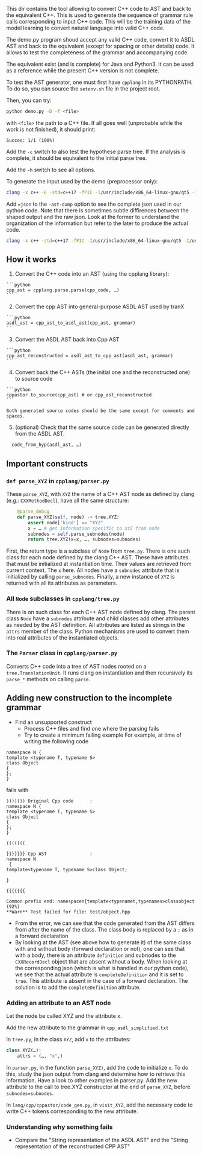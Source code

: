
This dir contains the tool allowing to convert C++ code to AST and back to the equivalent C++. This is used to generate
the sequence of grammar rule calls corresponding to input C++ code. This will be the training data of the model learning
to convert natural language into valid C++ code.

The demo.py program shoud accept any valid C++ code, convert it to ASDL AST and back to the equivalent (except for
spacing or other details) code. It allows to test the completeness of the grammar and accompanying code.

The equivalent exist (and is complete) for Java and Python3. It can be used as a reference while the present C++ version
is not complete.

To test the AST generator, one must first have `cpplang` in its PYTHONPATH. To do so, you can source the `setenv.sh`
file in the project root.

Then, you can try:

```bash
python demo.py -D -f <file>
```

with `<file>` the path to a C++ file. If all goes well (unprobable while the work is not finished), it should print:
```
Succes: 1/1 (100%)
```

Add the `-c` switch to also test the hypothese parse tree. If the analysis is complete, it should be equivalent to the
initial parse tree.

Add the `-h` switch to see all options.


To generate the input used by the demo (preprocessor only):

```bash
clang -x c++ -E -std=c++17 -fPIC -I/usr/include/x86_64-linux-gnu/qt5 -I/usr/include/x86_64-linux-gnu/qt5/QtCore -I/home/gael/Projets/Lima/lima/lima_common/src/ -I/home/gael/Projets/Lima/lima/lima_common/src/common/XMLConfigurationFiles <file>
```

Add `=json` to the `-ast-dump` option to see the complete json used in our python code. Note that there is sometimes subtle diffirences between the shaped output and the raw json. Look at the former to understand the organization of the information but refer to the later to produce the actual code.


```bash
clang -x c++ -std=c++17 -fPIC -I/usr/include/x86_64-linux-gnu/qt5 -I/usr/include/x86_64-linux-gnu/qt5/QtCore -I/home/gael/Projets/Lima/lima/lima_common/src/ -I/home/gael/Projets/Lima/lima/lima_common/src/common/XMLConfigurationFiles -Xclang -ast-dump -fsyntax-only <file>
```
## How it works

  1. Convert the C++ code into an AST (using the cpplang library):

    ```python
    cpp_ast = cpplang.parse.parse(cpp_code, …)
    ```

  2. Convert the cpp AST into general-purpose ASDL AST used by tranX

    ```python
    asdl_ast = cpp_ast_to_asdl_ast(cpp_ast, grammar)
    ```

  3. Convert the ASDL AST back into Cpp AST

    ```python
    cpp_ast_reconstructed = asdl_ast_to_cpp_ast(asdl_ast, grammar)
    ```

  4. Convert back the C++ ASTs (the initial one and the reconstructed one) to source code

    ```python
    cppastor.to_source(cpp_ast) # or cpp_ast_reconstructed
    ```

    Both generated source codes should be the same except for comments and spaces.

  5. (optional) Check that the same source code can be generated directly from the ASDL AST.

  ```python
    code_from_hyp(asdl_ast, …)
  ```

## Important constructs

### `def parse_XYZ` in `cpplang/parser.py`

These `parse_XYZ`, with `XYZ` the name of a C++ AST node as defined by clang (e.g.: `CXXMethodDecl`), have all the same
structure:

```python
    @parse_debug
    def parse_XYZ(self, node) -> tree.XYZ:
        assert node['kind'] == "XYZ"
        x = … # get information specific to XYZ from node
        subnodes = self.parse_subnodes(node)
        return tree.XYZ(x=x, …, subnodes=subnodes)
```

First, the return type is a subclass of `Node` from `tree.py`. There is one such class for each node defined by the
clang C++ AST. These have attributes that must be initialized at instantiation time. Their values are retrieved from
current context. The `x` here. All nodes have a `subnodes` attribute that is initialized by calling `parse_subnodes`.
Finally, a new instance of `XYZ` is returned with all its attributes as parameters.

### All `Node` subclasses in `cpplang/tree.py`

There is on such class for each C++ AST node defined by clang. The parent class `Node` have a `subnodes` attribute and
child classes add other attributes as needed by the AST definition. All attributes are listed as strings in the `attrs`
member of the class. Python mechanisms are used to convert them into real attributes of the instantiated objects.


### The `Parser` class in `cpplang/parser.py`

Converts C++ code into a tree of AST nodes rooted on a `tree.TranslationUnit`. It runs clang on instantiation and then
recursively its `parse_*` methods on calling `parse`.

## Adding new construction to the incomplete grammar

  * Find an unsupported construct
    * Process C++ files and find one where the parsing fails
    * Try to create a minimum failing example For example, at time of writing the following code


```
namespace N {
template <typename T, typename S>
class Object
{
};
}
```

fails with

```
))))))) Original Cpp code      :
namespace N {
template <typename T, typename S>
class Object
{
};
}

(((((((

}}}}}}} Cpp AST                :
namespace N
 {
template<typename T, typename S>class Object;

}

{{{{{{{

Common prefix end: namespacen{template<typenamet,typenames>classobject (92%)
**Warn** Test failed for file: test/object.hpp

```

  * From the error, we can see that the code generated from the AST differs from after the name of the class. The
    class body is replaced by a `;` as in a forward declaration
  * By looking at the AST (see above how to generate it) of the same class with and without body (forward declaration or not), one can see that with a body, there is an attribute `definition` and subnodes to the `CXXRecordDecl` object that are absent without a body. When looking at the corresponding json (which is what is handled in our python code), we see that the actual attribute is `completeDefinition`  and it is set to `true`. This attribute is absent in the case of a forward declaration. The solution is to add the `completeDefinition` attribute.

### Adding an attribute to an AST node

Let the node be called XYZ and the attribute x.

Add the new attribute to the grammar in `cpp_asdl_simplified.txt`

In `tree.py`, in the class `XYZ`, add `x` to the attributes:

```python
class XYZ(…):
    attrs = (…, "x",)
```

In `parser.py`, in the function `parse_XYZ)`, add the code to initialize `x`. To do this, study the json output from clang and determine how to retrieve this information. Have a look to other examples in parser.py. Add the new attribute to the call to tree.XYZ constructor at the end of `parse_XYZ`, before `subnodes=subnodes`.

In `lang/cpp/cppastor/code_gen.py`, in `visit_XYZ`, add the necessary code to write C++ tokens corresponding to the new
attribute.

### Understanding why something fails

  * Compare the "String representation of the ASDL AST" and the "String representation of the reconstructed CPP AST"
